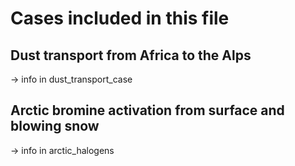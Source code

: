 # Cases included in this file

## Dust transport from Africa to the Alps

-> info in dust_transport_case

## Arctic bromine activation from surface and blowing snow

-> info in arctic_halogens



